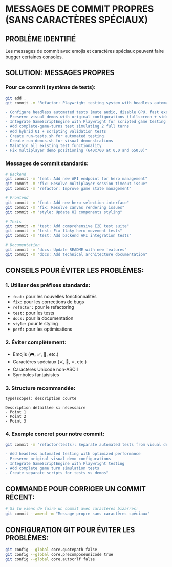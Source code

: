 # MESSAGES DE COMMIT PROPRES (SANS CARACTÈRES SPÉCIAUX)

## PROBLÈME IDENTIFIÉ
Les messages de commit avec emojis et caractères spéciaux peuvent faire bugger certaines consoles.

## SOLUTION: MESSAGES PROPRES

### Pour ce commit (système de tests):
```bash
git add .
git commit -m "Refactor: Playwright testing system with headless automation and visual demos

- Configure headless automated tests (mute audio, disable GPU, fast execution)
- Preserve visual demos with original configurations (fullscreen + side-by-side)
- Integrate GameScriptEngine with Playwright for scripted game testing  
- Add complete-game-turns test simulating 2 full turns
- Add hybrid UI + scripting validation tests
- Create run-tests.sh for automated testing
- Create run-demos.sh for visual demonstrations
- Maintain all existing test functionality
- Fix multiplayer demo positioning (640x700 at 0,0 and 650,0)"
```

### Messages de commit standards:
```bash
# Backend
git commit -m "feat: Add new API endpoint for hero management"
git commit -m "fix: Resolve multiplayer session timeout issue"
git commit -m "refactor: Improve game state management"

# Frontend  
git commit -m "feat: Add new hero selection interface"
git commit -m "fix: Resolve canvas rendering issues"
git commit -m "style: Update UI components styling"

# Tests
git commit -m "test: Add comprehensive E2E test suite"
git commit -m "test: Fix flaky hero movement tests"
git commit -m "test: Add backend API integration tests"

# Documentation
git commit -m "docs: Update README with new features"
git commit -m "docs: Add technical architecture documentation"
```

## CONSEILS POUR ÉVITER LES PROBLÈMES:

### 1. Utiliser des préfixes standards:
- `feat:` pour les nouvelles fonctionnalités
- `fix:` pour les corrections de bugs
- `refactor:` pour le refactoring
- `test:` pour les tests
- `docs:` pour la documentation
- `style:` pour le styling
- `perf:` pour les optimisations

### 2. Éviter complètement:
- Emojis (🎮, ✅, 🚀, etc.)
- Caractères spéciaux (⚔️, 🏰, ⭐, etc.)
- Caractères Unicode non-ASCII
- Symboles fantaisistes

### 3. Structure recommandée:
```
type(scope): description courte

Description détaillée si nécessaire
- Point 1
- Point 2
- Point 3
```

### 4. Exemple concret pour notre commit:
```bash
git commit -m "refactor(tests): Separate automated tests from visual demos

- Add headless automated testing with optimized performance
- Preserve original visual demo configurations
- Integrate GameScriptEngine with Playwright testing
- Add complete game turn simulation tests
- Create separate scripts for tests vs demos"
```

## COMMANDE POUR CORRIGER UN COMMIT RÉCENT:
```bash
# Si tu viens de faire un commit avec caractères bizarres:
git commit --amend -m "Message propre sans caractères spéciaux"
```

## CONFIGURATION GIT POUR ÉVITER LES PROBLÈMES:
```bash
git config --global core.quotepath false
git config --global core.precomposeunicode true
git config --global core.autocrlf false
``` 
